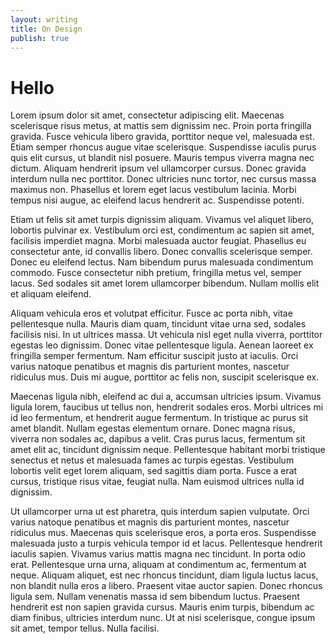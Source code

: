 ```yaml
---
layout: writing
title: On Design
publish: true
---
```


# Hello

Lorem ipsum dolor sit amet, consectetur adipiscing elit. Maecenas scelerisque risus metus, at mattis sem dignissim nec. Proin porta fringilla gravida. Fusce vehicula libero gravida, porttitor neque vel, malesuada est. Etiam semper rhoncus augue vitae scelerisque. Suspendisse iaculis purus quis elit cursus, ut blandit nisl posuere. Mauris tempus viverra magna nec dictum. Aliquam hendrerit ipsum vel ullamcorper cursus. Donec gravida interdum nulla nec porttitor. Donec ultricies nunc tortor, nec cursus massa maximus non. Phasellus et lorem eget lacus vestibulum lacinia. Morbi tempus nisi augue, ac eleifend lacus hendrerit ac. Suspendisse potenti.

Etiam ut felis sit amet turpis dignissim aliquam. Vivamus vel aliquet libero, lobortis pulvinar ex. Vestibulum orci est, condimentum ac sapien sit amet, facilisis imperdiet magna. Morbi malesuada auctor feugiat. Phasellus eu consectetur ante, id convallis libero. Donec convallis scelerisque semper. Donec eu eleifend lectus. Nam bibendum purus malesuada condimentum commodo. Fusce consectetur nibh pretium, fringilla metus vel, semper lacus. Sed sodales sit amet lorem ullamcorper bibendum. Nullam mollis elit et aliquam eleifend.

Aliquam vehicula eros et volutpat efficitur. Fusce ac porta nibh, vitae pellentesque nulla. Mauris diam quam, tincidunt vitae urna sed, sodales facilisis nisi. In ut ultrices massa. Ut vehicula nisl eget nulla viverra, porttitor egestas leo dignissim. Donec vitae pellentesque ligula. Aenean laoreet ex fringilla semper fermentum. Nam efficitur suscipit justo at iaculis. Orci varius natoque penatibus et magnis dis parturient montes, nascetur ridiculus mus. Duis mi augue, porttitor ac felis non, suscipit scelerisque ex.

Maecenas ligula nibh, eleifend ac dui a, accumsan ultricies ipsum. Vivamus ligula lorem, faucibus ut tellus non, hendrerit sodales eros. Morbi ultrices mi id leo fermentum, et hendrerit augue fermentum. In tristique ac purus sit amet blandit. Nullam egestas elementum ornare. Donec magna risus, viverra non sodales ac, dapibus a velit. Cras purus lacus, fermentum sit amet elit ac, tincidunt dignissim neque. Pellentesque habitant morbi tristique senectus et netus et malesuada fames ac turpis egestas. Vestibulum lobortis velit eget lorem aliquam, sed sagittis diam porta. Fusce a erat cursus, tristique risus vitae, feugiat nulla. Nam euismod ultrices nulla id dignissim.

Ut ullamcorper urna ut est pharetra, quis interdum sapien vulputate. Orci varius natoque penatibus et magnis dis parturient montes, nascetur ridiculus mus. Maecenas quis scelerisque eros, a porta eros. Suspendisse malesuada justo a turpis vehicula tempor id et lacus. Pellentesque hendrerit iaculis sapien. Vivamus varius mattis magna nec tincidunt. In porta odio erat. Pellentesque urna urna, aliquam at condimentum ac, fermentum at neque. Aliquam aliquet, est nec rhoncus tincidunt, diam ligula luctus lacus, non blandit nulla eros a libero. Praesent vitae auctor sapien. Donec rhoncus ligula sem. Nullam venenatis massa id sem bibendum luctus. Praesent hendrerit est non sapien gravida cursus. Mauris enim turpis, bibendum ac diam finibus, ultricies interdum nunc. Ut at nisi scelerisque, congue ipsum sit amet, tempor tellus. Nulla facilisi.


